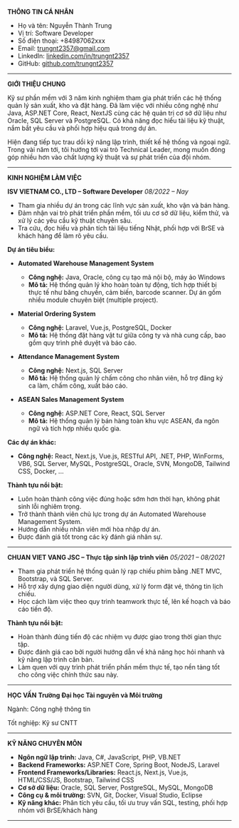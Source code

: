 **THÔNG TIN CÁ NHÂN**

* Họ và tên: Nguyễn Thành Trung
* Vị trí: Software Developer
* Số điện thoại: +84987062xxx
* Email: [trungnt2357@gmail.com](mailto:trungnt2357@gmail.com)
* LinkedIn: [linkedin.com/in/trungnt2357](https://www.linkedin.com/in/trungnt2357)
* GitHub: [github.com/trungnt2357](https://github.com/trungnt2357)

---

**GIỚI THIỆU CHUNG**

Kỹ sư phần mềm với 3 năm kinh nghiệm tham gia phát triển các hệ thống quản lý sản xuất, kho và đặt hàng. Đã làm việc với nhiều công nghệ như Java, ASP.NET Core, React, NextJS cùng các hệ quản trị cơ sở dữ liệu như Oracle, SQL Server và PostgreSQL. Có khả năng đọc hiểu tài liệu kỹ thuật, nắm bắt yêu cầu và phối hợp hiệu quả trong dự án.

Hiện đang tiếp tục trau dồi kỹ năng lập trình, thiết kế hệ thống và ngoại ngữ. Trong vài năm tới, tôi hướng tới vai trò Technical Leader, mong muốn đóng góp nhiều hơn vào chất lượng kỹ thuật và sự phát triển của đội nhóm.

---

**KINH NGHIỆM LÀM VIỆC**

**ISV VIETNAM CO., LTD – Software Developer**
*08/2022 – Nay*

* Tham gia nhiều dự án trong các lĩnh vực sản xuất, kho vận và bán hàng.
* Đảm nhận vai trò phát triển phần mềm, tối ưu cơ sở dữ liệu, kiểm thử, và xử lý các yêu cầu kỹ thuật chuyên sâu.
* Tra cứu, đọc hiểu và phân tích tài liệu tiếng Nhật, phối hợp với BrSE và khách hàng để làm rõ yêu cầu.

**Dự án tiêu biểu:**

* **Automated Warehouse Management System**

  * **Công nghệ:** Java, Oracle, công cụ tạo mã nội bộ, máy ảo Windows
  * **Mô tả:** Hệ thống quản lý kho hoàn toàn tự động, tích hợp thiết bị thực tế như băng chuyền, cảm biến, barcode scanner. Dự án gồm nhiều module chuyên biệt (multiple project).

* **Material Ordering System**

  * **Công nghệ:** Laravel, Vue.js, PostgreSQL, Docker
  * **Mô tả:** Hệ thống đặt hàng vật tư giữa công ty và nhà cung cấp, bao gồm quy trình phê duyệt và báo cáo.

* **Attendance Management System**

  * **Công nghệ:** Next.js, SQL Server
  * **Mô tả:** Hệ thống quản lý chấm công cho nhân viên, hỗ trợ đăng ký ca làm, chấm công, xuất báo cáo.

* **ASEAN Sales Management System**

  * **Công nghệ:** ASP.NET Core, React, SQL Server
  * **Mô tả:** Hệ thống quản lý bán hàng toàn khu vực ASEAN, đa ngôn ngữ và tích hợp nhiều quốc gia.

**Các dự án khác:**

* **Công nghệ:** React, Next.js, Vue.js, RESTful API, .NET, PHP, WinForms, VB6, SQL Server, MySQL, PostgreSQL, Oracle, SVN, MongoDB, Tailwind CSS, Docker, ...

**Thành tựu nổi bật:**

* Luôn hoàn thành công việc đúng hoặc sớm hơn thời hạn, không phát sinh lỗi nghiêm trọng.
* Trở thành thành viên chủ lực trong dự án Automated Warehouse Management System.
* Hướng dẫn nhiều nhân viên mới hòa nhập dự án.
* Được đánh giá tốt trong các kỳ đánh giá nhân sự.

---

**CHUAN VIET VANG JSC – Thực tập sinh lập trình viên**
*05/2021 – 08/2021*

* Tham gia phát triển hệ thống quản lý rạp chiếu phim bằng .NET MVC, Bootstrap, và SQL Server.
* Hỗ trợ xây dựng giao diện người dùng, xử lý form đặt vé, thông tin lịch chiếu.
* Học cách làm việc theo quy trình teamwork thực tế, lên kế hoạch và báo cáo tiến độ.

**Thành tựu nổi bật:**

* Hoàn thành đúng tiến độ các nhiệm vụ được giao trong thời gian thực tập.
* Được đánh giá cao bởi người hướng dẫn về khả năng học hỏi nhanh và kỹ năng lập trình căn bản.
* Làm quen với quy trình phát triển phần mềm thực tế, tạo nền tảng tốt cho công việc chính thức sau này.
---

**HỌC VẤN**
**Trường Đại học Tài nguyên và Môi trường**

Ngành: Công nghệ thông tin

Tốt nghiệp: Kỹ sư CNTT

---

**KỸ NĂNG CHUYÊN MÔN**

* **Ngôn ngữ lập trình:** Java, C#, JavaScript, PHP, VB.NET
* **Backend Frameworks:** ASP.NET Core, Spring Boot, NodeJS, Laravel
* **Frontend Frameworks/Libraries:** React.js, Next.js, Vue.js, HTML/CSS/JS, Bootstrap, Tailwind CSS
* **Cơ sở dữ liệu:** Oracle, SQL Server, PostgreSQL, MySQL, MongoDB
* **Công cụ & môi trường:** SVN, Git, Docker, Visual Studio, Eclipse
* **Kỹ năng khác:** Phân tích yêu cầu, tối ưu truy vấn SQL, testing, phối hợp nhóm với BrSE/khách hàng

---
